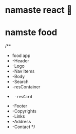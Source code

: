 # namaste react 🚀

# namste food

/**
 * food app
 * -Header
 *  -Logo
 *  -Nav Items
 * -Body
 *  -Search
 *  -resContainer
 *      -resCard
 * -Footer
 *  -Copyrights
 *  -Links
 *  -Address
 *  -Contact
 */